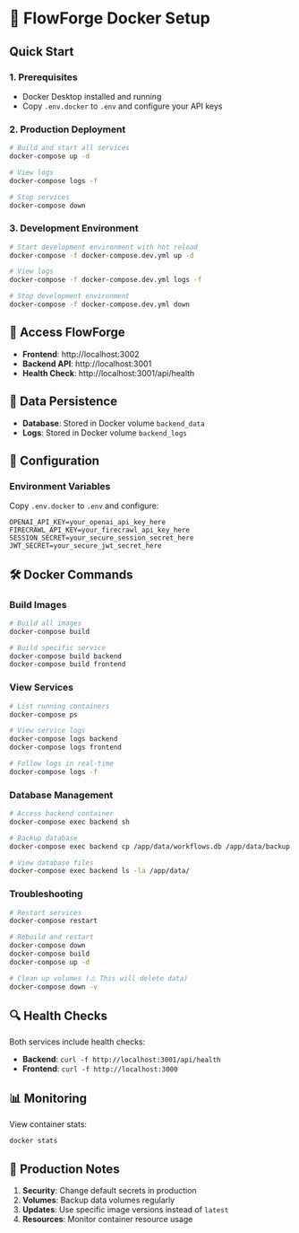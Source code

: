 # 🐳 FlowForge Docker Setup

## Quick Start

### 1. Prerequisites

- Docker Desktop installed and running
- Copy `.env.docker` to `.env` and configure your API keys

### 2. Production Deployment

```bash
# Build and start all services
docker-compose up -d

# View logs
docker-compose logs -f

# Stop services
docker-compose down
```

### 3. Development Environment

```bash
# Start development environment with hot reload
docker-compose -f docker-compose.dev.yml up -d

# View logs
docker-compose -f docker-compose.dev.yml logs -f

# Stop development environment
docker-compose -f docker-compose.dev.yml down
```

## 🚀 Access FlowForge

- **Frontend**: http://localhost:3002
- **Backend API**: http://localhost:3001
- **Health Check**: http://localhost:3001/api/health

## 📁 Data Persistence

- **Database**: Stored in Docker volume `backend_data`
- **Logs**: Stored in Docker volume `backend_logs`

## 🔧 Configuration

### Environment Variables

Copy `.env.docker` to `.env` and configure:

```env
OPENAI_API_KEY=your_openai_api_key_here
FIRECRAWL_API_KEY=your_firecrawl_api_key_here
SESSION_SECRET=your_secure_session_secret_here
JWT_SECRET=your_secure_jwt_secret_here
```

## 🛠️ Docker Commands

### Build Images

```bash
# Build all images
docker-compose build

# Build specific service
docker-compose build backend
docker-compose build frontend
```

### View Services

```bash
# List running containers
docker-compose ps

# View service logs
docker-compose logs backend
docker-compose logs frontend

# Follow logs in real-time
docker-compose logs -f
```

### Database Management

```bash
# Access backend container
docker-compose exec backend sh

# Backup database
docker-compose exec backend cp /app/data/workflows.db /app/data/backup.db

# View database files
docker-compose exec backend ls -la /app/data/
```

### Troubleshooting

```bash
# Restart services
docker-compose restart

# Rebuild and restart
docker-compose down
docker-compose build
docker-compose up -d

# Clean up volumes (⚠️ This will delete data)
docker-compose down -v
```

## 🔍 Health Checks

Both services include health checks:

- **Backend**: `curl -f http://localhost:3001/api/health`
- **Frontend**: `curl -f http://localhost:3000`

## 📊 Monitoring

View container stats:

```bash
docker stats
```

## 🚨 Production Notes

1. **Security**: Change default secrets in production
2. **Volumes**: Backup data volumes regularly
3. **Updates**: Use specific image versions instead of `latest`
4. **Resources**: Monitor container resource usage
